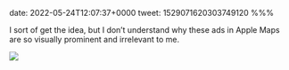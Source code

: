 date: 2022-05-24T12:07:37+0000
tweet: 1529071620303749120
%%%

I sort of get the idea, but I don’t understand why these ads in Apple Maps are so visually prominent and irrelevant to me.

![](FThahxmWAAAu-h-.jpg)
